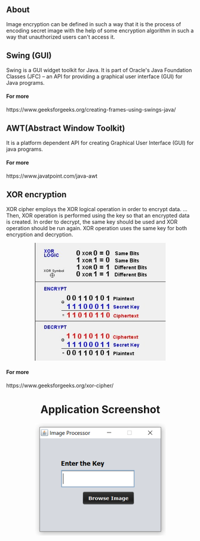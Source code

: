 <h2>About</h2>
Image encryption can be defined in such a way that it is the process of encoding secret image with the help of some encryption algorithm in such a way that unauthorized users can't access it.

<h2>Swing (GUI) </h2>
Swing is a GUI widget toolkit for Java. It is part of Oracle's Java Foundation Classes (JFC) – an API for providing a graphical user interface (GUI) for Java programs.
<h4>For more</h4> https://www.geeksforgeeks.org/creating-frames-using-swings-java/

 <h2> AWT(Abstract Window Toolkit) </h2>
It is a platform dependent API for creating Graphical User Interface (GUI) for java programs.
<h4>For more</h4>https://www.javatpoint.com/java-awt
<br>
<h2>XOR encryption</h2>
XOR cipher employs the XOR logical operation in order to encrypt data. ... Then, XOR operation is performed using the key so that an encrypted data is created. In order to decrypt, the same key should be used and XOR operation should be run again. XOR operation uses the same key for both encryption and decryption. 
<br>
<p align="center">
  <img src="Xor-encryption.jpg" width="350" height="auto" title="Xor-encryption">
</p>
<h4>For more</h4>https://www.geeksforgeeks.org/xor-cipher/
<br>

<h1 align="center">Application Screenshot</h1>
<p align="center">
  <img src="ip1.png" width="350" height="auto" title="window">
</p>

